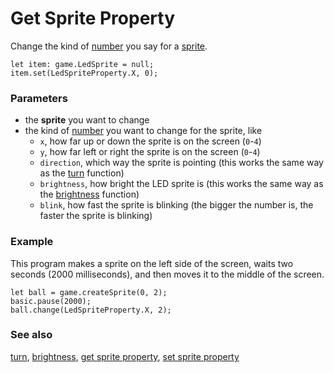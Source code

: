 # Get Sprite Property

Change the kind of [number](/types/number) you say for a [sprite](/reference/game/create-sprite).

```sig
let item: game.LedSprite = null;
item.set(LedSpriteProperty.X, 0);
```

### Parameters

* the **sprite** you want to change
* the kind of [number](/types/number) you want to change for the sprite, like
    * ``x``, how far up or down the sprite is on the screen (`0`-`4`)
    * ``y``, how far left or right the sprite is on the screen (`0`-`4`)
    * ``direction``, which way the sprite is pointing (this works the same way as the [turn](/reference/game/turn) function)
    * ``brightness``, how bright the LED sprite is (this works the same way as the [brightness](/reference/led/brightness) function)
    * ``blink``, how fast the sprite is blinking (the bigger the number is, the faster the sprite is blinking)

### Example

This program makes a sprite on the left side of the screen,
waits two seconds (2000 milliseconds),
and then moves it to the middle of the screen.

```blocks
let ball = game.createSprite(0, 2);
basic.pause(2000);
ball.change(LedSpriteProperty.X, 2);
```

### See also

[turn](/reference/game/turn),
[brightness](/reference/led/brightness),
[get sprite property](/reference/game/get-sprite-property),
[set sprite property](/reference/game/set-sprite-property)
